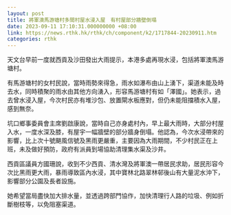 ```yaml
---
layout: post
title: 將軍澳馬游塘村多間村屋水浸入屋　有村屋部分牆壁倒塌
date: 2023-09-11 17:10:31.000000000 +08:00
link: https://news.rthk.hk/rthk/ch/component/k2/1717844-20230911.htm
categories: rthk
---
```


天文台早前一度就西貢及沙田發出大雨提示，本港多處再現水浸，包括將軍澳馬游塘村。

有馬游塘村的女村民說，當時雨勢來得急，雨水如瀑布由山上湧下，渠道未能及時去水，同時積聚的雨水由其他方向湧入，形容馬游塘村有如「澤國」。她表示，過去曾水浸入屋，今次村民亦有堆沙包、放置閘水板應對，但仍未能阻擋積水入屋，感到無奈。

坑口鄉事委員會主席劉啟康說，當時自己亦身處村內，早上最大雨時，大部分村屋入水，一度水深及膝，有屋宇一幅牆壁的部分牆身倒塌。他認為，今次水浸帶來的影響，比上次十號颶風信號及黑雨更嚴重，主要因為大雨期間，不少村民正在上班，未及做好預防，政府有派員到場協助清理集水渠及沙井。

西貢區議員方國珊說，收到不少西貢、清水灣及將軍澳一帶居民求助，居民形容今次比黑雨更大雨，暴雨導致區內水浸，其中寶林北路翠林邨後山有大量泥水沖下，影響部分公園及長者設施。

她希望當局盡快加大排水量，並透過跨部門協作，加快清理行人路的垃圾、例如折斷樹枝等，以免阻塞渠道。
